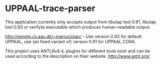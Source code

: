 # UPPAAL-trace-parser
This application currently only accepts output from libutap tool 0.91, libutap tool 0.93 or verifyta executable which produces human-readable output.

http://people.cs.aau.dk/~marius/utap/ - Use version 0.93 for default UPPAAL, use (an fixed variant of) version 0.91 for UPPAAL CORA.

This project uses ANTLRv4.4, plugins for different tools exist and can be used according to the description on their website.
http://www.antlr.org/
